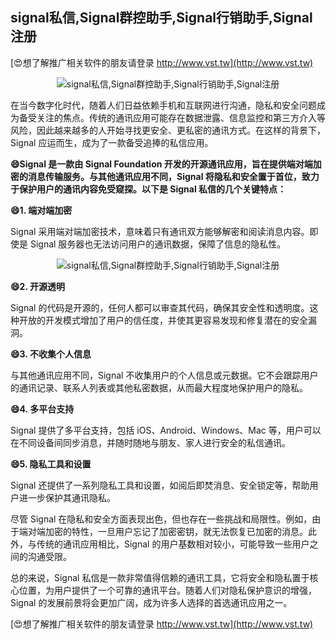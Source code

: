 ## **signal私信,Signal群控助手,Signal行销助手,Signal注册**

[😍想了解推广相关软件的朋友请登录 http://www.vst.tw](http://www.vst.tw)

 <center><img src="https://vst.tw/MP4/tuiguang/png/3.png" alt="signal私信,Signal群控助手,Signal行销助手,Signal注册"></center>

在当今数字化时代，随着人们日益依赖手机和互联网进行沟通，隐私和安全问题成为备受关注的焦点。传统的通讯应用可能存在数据泄露、信息监控和第三方介入等风险，因此越来越多的人开始寻找更安全、更私密的通讯方式。在这样的背景下，Signal 应运而生，成为了一款备受追捧的私信应用。

**😄Signal 是一款由 Signal Foundation 开发的开源通讯应用，旨在提供端对端加密的消息传输服务。与其他通讯应用不同，Signal 将隐私和安全置于首位，致力于保护用户的通讯内容免受窥探。以下是 Signal 私信的几个关键特点：**

**😄1. 端对端加密**

Signal 采用端对端加密技术，意味着只有通讯双方能够解密和阅读消息内容。即使是 Signal 服务器也无法访问用户的通讯数据，保障了信息的隐私性。

 <center><img src="https://vst.tw/MP4/tuiguang/png/4.png" alt="signal私信,Signal群控助手,Signal行销助手,Signal注册"></center>

**😄2. 开源透明**

Signal 的代码是开源的，任何人都可以审查其代码，确保其安全性和透明度。这种开放的开发模式增加了用户的信任度，并使其更容易发现和修复潜在的安全漏洞。

**😄3. 不收集个人信息**

与其他通讯应用不同，Signal 不收集用户的个人信息或元数据。它不会跟踪用户的通讯记录、联系人列表或其他私密数据，从而最大程度地保护用户的隐私。

**😄4. 多平台支持**

Signal 提供了多平台支持，包括 iOS、Android、Windows、Mac 等，用户可以在不同设备间同步消息，并随时随地与朋友、家人进行安全的私信通讯。

**😄5. 隐私工具和设置**

Signal 还提供了一系列隐私工具和设置，如阅后即焚消息、安全锁定等，帮助用户进一步保护其通讯隐私。

尽管 Signal 在隐私和安全方面表现出色，但也存在一些挑战和局限性。例如，由于端对端加密的特性，一旦用户忘记了加密密钥，就无法恢复已加密的消息。此外，与传统的通讯应用相比，Signal 的用户基数相对较小，可能导致一些用户之间的沟通受限。

总的来说，Signal 私信是一款非常值得信赖的通讯工具，它将安全和隐私置于核心位置，为用户提供了一个可靠的通讯平台。随着人们对隐私保护意识的增强，Signal 的发展前景将会更加广阔，成为许多人选择的首选通讯应用之一。

[😍想了解推广相关软件的朋友请登录 http://www.vst.tw](http://www.vst.tw)



